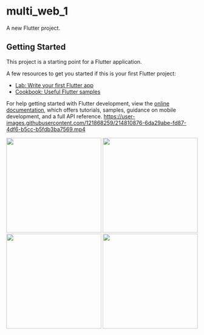 # multi_web_1

A new Flutter project.

## Getting Started

This project is a starting point for a Flutter application.

A few resources to get you started if this is your first Flutter project:

- [Lab: Write your first Flutter app](https://docs.flutter.dev/get-started/codelab)
- [Cookbook: Useful Flutter samples](https://docs.flutter.dev/cookbook)

For help getting started with Flutter development, view the
[online documentation](https://docs.flutter.dev/), which offers tutorials,
samples, guidance on mobile development, and a full API reference.
https://user-images.githubusercontent.com/121868259/214810876-6da29abe-fd87-4df6-b5cc-b5fdb3ba7569.mp4

<img src="https://user-images.githubusercontent.com/121868259/218277709-afb95d89-d1c2-4848-9207-ce2b1c1d2384.jpeg" width="250px">
<img src="https://user-images.githubusercontent.com/121868259/218277712-68bfdd15-205f-4bf4-baab-52dcf0862b39.jpeg" width="250px">
<img src="https://user-images.githubusercontent.com/121868259/218277729-65a9c21c-4dec-47de-b882-7ccc7c5cce83.jpeg" width="250px">
<img src="https://user-images.githubusercontent.com/121868259/218277766-72bc3618-a9aa-4c3a-af2a-4722b2a108bc.jpeg" width="250px">
